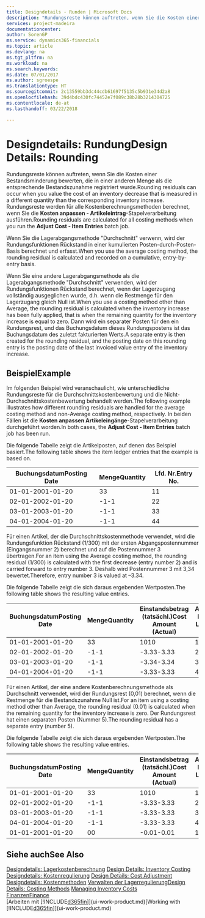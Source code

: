 ```yaml
---
title: Designdetails - Runden | Microsoft Docs
description: "Rundungsreste können auftreten, wenn Sie die Kosten einer Bestandsminderung bewerten, die in einer anderen Menge als die entsprechende Bestandszunahme registriert wurde. Rundungsreste werden für alle Kostenberechnungsmethoden berechnet, wenn Sie die **Kosten anpassen - Artikeleintrag**-Stapelverarbeitung ausführen."
services: project-madeira
documentationcenter: 
author: SorenGP
ms.service: dynamics365-financials
ms.topic: article
ms.devlang: na
ms.tgt_pltfrm: na
ms.workload: na
ms.search.keywords: 
ms.date: 07/01/2017
ms.author: sgroespe
ms.translationtype: HT
ms.sourcegitcommit: 2c13559bb3dc44cdb61697f5135c5b931e34d2a8
ms.openlocfilehash: 39d4bdc430fc74452e7f089c38b28b3214304725
ms.contentlocale: de-at
ms.lasthandoff: 03/22/2018

---
```

# <a name="design-details-rounding"></a><span data-ttu-id="5d216-104">Designdetails: Rundung</span><span class="sxs-lookup"><span data-stu-id="5d216-104">Design Details: Rounding</span></span>
<span data-ttu-id="5d216-105">Rundungsreste können auftreten, wenn Sie die Kosten einer Bestandsminderung bewerten, die in einer anderen Menge als die entsprechende Bestandszunahme registriert wurde.</span><span class="sxs-lookup"><span data-stu-id="5d216-105">Rounding residuals can occur when you value the cost of an inventory decrease that is measured in a different quantity than the corresponding inventory increase.</span></span> <span data-ttu-id="5d216-106">Rundungsreste werden für alle Kostenberechnungsmethoden berechnet, wenn Sie die **Kosten anpassen - Artikeleintrag**-Stapelverarbeitung ausführen.</span><span class="sxs-lookup"><span data-stu-id="5d216-106">Rounding residuals are calculated for all costing methods when you run the **Adjust Cost - Item Entries** batch job.</span></span>  

 <span data-ttu-id="5d216-107">Wenn Sie die Lagerabgangsmethode "Durchschnitt" verwenn, wird der Rundungsfunktionen Rückstand in einer kumulierten Posten-durch-Posten-Basis berechnet und erfasst.</span><span class="sxs-lookup"><span data-stu-id="5d216-107">When you use the average costing method, the rounding residual is calculated and recorded on a cumulative, entry-by-entry basis.</span></span>  

 <span data-ttu-id="5d216-108">Wenn Sie eine andere Lagerabgangsmethode als die Lagerabgangsmethode "Durchschnitt" verwenden, wird der Rundungsfunktionen Rückstand berechnet, wenn der Lagerzugang vollständig ausgeglichen wurde, d.h. wenn die Restmenge für den Lagerzugang gleich Null ist.</span><span class="sxs-lookup"><span data-stu-id="5d216-108">When you use a costing method other than Average, the rounding residual is calculated when the inventory increase has been fully applied, that is when the remaining quantity for the inventory increase is equal to zero.</span></span> <span data-ttu-id="5d216-109">Dann wird ein separater Posten für den ein Rundungsrest, und das Buchungsdatum dieses Rundungspostens ist das Buchungsdatum des zuletzt fakturierten Werts.</span><span class="sxs-lookup"><span data-stu-id="5d216-109">A separate entry is then created for the rounding residual, and the posting date on this rounding entry is the posting date of the last invoiced value entry of the inventory increase.</span></span>  

## <a name="example"></a><span data-ttu-id="5d216-110">Beispiel</span><span class="sxs-lookup"><span data-stu-id="5d216-110">Example</span></span>  
 <span data-ttu-id="5d216-111">Im folgenden Beispiel wird veranschaulicht, wie unterschiedliche Rundungsreste für die Durchschnittskostenbewertung und die Nicht-Durchschnittskostenbewertung behandelt werden.</span><span class="sxs-lookup"><span data-stu-id="5d216-111">The following example illustrates how different rounding residuals are handled for the average costing method and non-Average costing method, respectively.</span></span> <span data-ttu-id="5d216-112">In beiden Fällen ist die **Kosten anpassen Artikeleingänge**-Stapelverarbeitung durchgeführt worden.</span><span class="sxs-lookup"><span data-stu-id="5d216-112">In both cases, the **Adjust Cost - Item Entries** batch job has been run.</span></span>  

 <span data-ttu-id="5d216-113">Die folgende Tabelle zeigt die Artikelposten, auf denen das Beispiel basiert.</span><span class="sxs-lookup"><span data-stu-id="5d216-113">The following table shows the item ledger entries that the example is based on.</span></span>  

|<span data-ttu-id="5d216-114">Buchungsdatum</span><span class="sxs-lookup"><span data-stu-id="5d216-114">Posting Date</span></span>|<span data-ttu-id="5d216-115">Menge</span><span class="sxs-lookup"><span data-stu-id="5d216-115">Quantity</span></span>|<span data-ttu-id="5d216-116">Lfd. Nr.</span><span class="sxs-lookup"><span data-stu-id="5d216-116">Entry No.</span></span>|  
|------------------|--------------|---------------|  
|<span data-ttu-id="5d216-117">01-01-20</span><span class="sxs-lookup"><span data-stu-id="5d216-117">01-01-20</span></span>|<span data-ttu-id="5d216-118">3</span><span class="sxs-lookup"><span data-stu-id="5d216-118">3</span></span>|<span data-ttu-id="5d216-119">1</span><span class="sxs-lookup"><span data-stu-id="5d216-119">1</span></span>|  
|<span data-ttu-id="5d216-120">02-01-20</span><span class="sxs-lookup"><span data-stu-id="5d216-120">02-01-20</span></span>|<span data-ttu-id="5d216-121">-1</span><span class="sxs-lookup"><span data-stu-id="5d216-121">-1</span></span>|<span data-ttu-id="5d216-122">2</span><span class="sxs-lookup"><span data-stu-id="5d216-122">2</span></span>|  
|<span data-ttu-id="5d216-123">03-01-20</span><span class="sxs-lookup"><span data-stu-id="5d216-123">03-01-20</span></span>|<span data-ttu-id="5d216-124">-1</span><span class="sxs-lookup"><span data-stu-id="5d216-124">-1</span></span>|<span data-ttu-id="5d216-125">3</span><span class="sxs-lookup"><span data-stu-id="5d216-125">3</span></span>|  
|<span data-ttu-id="5d216-126">04-01-20</span><span class="sxs-lookup"><span data-stu-id="5d216-126">04-01-20</span></span>|<span data-ttu-id="5d216-127">-1</span><span class="sxs-lookup"><span data-stu-id="5d216-127">-1</span></span>|<span data-ttu-id="5d216-128">4</span><span class="sxs-lookup"><span data-stu-id="5d216-128">4</span></span>|  

 <span data-ttu-id="5d216-129">Für einen Artikel, der die Durchschnittskostenmethode verwendet, wird die Rundungsfunktion Rückstand (1/300) mit der ersten Abgangspostennummer (Eingangsnummer 2) berechnet und auf die Postennummer 3 übertragen.</span><span class="sxs-lookup"><span data-stu-id="5d216-129">For an item using the Average costing method, the rounding residual (1/300) is calculated with the first decrease (entry number 2) and is carried forward to entry number 3.</span></span> <span data-ttu-id="5d216-130">Deshalb wird Postennummer 3 mit  3,34 bewertet.</span><span class="sxs-lookup"><span data-stu-id="5d216-130">Therefore, entry number 3 is valued at –3.34.</span></span>  

 <span data-ttu-id="5d216-131">Die folgende Tabelle zeigt die sich daraus ergebenden Wertposten.</span><span class="sxs-lookup"><span data-stu-id="5d216-131">The following table shows the resulting value entries.</span></span>  

|<span data-ttu-id="5d216-132">Buchungsdatum</span><span class="sxs-lookup"><span data-stu-id="5d216-132">Posting Date</span></span>|<span data-ttu-id="5d216-133">Menge</span><span class="sxs-lookup"><span data-stu-id="5d216-133">Quantity</span></span>|<span data-ttu-id="5d216-134">Einstandsbetrag (tatsächl.)</span><span class="sxs-lookup"><span data-stu-id="5d216-134">Cost Amount (Actual)</span></span>|<span data-ttu-id="5d216-135">Artikelposten Lfd. Nr.</span><span class="sxs-lookup"><span data-stu-id="5d216-135">Item Ledger Entry No.</span></span>|<span data-ttu-id="5d216-136">Lfd. Nr.</span><span class="sxs-lookup"><span data-stu-id="5d216-136">Entry No.</span></span>|  
|------------------|--------------|----------------------------|---------------------------|---------------|  
|<span data-ttu-id="5d216-137">01-01-20</span><span class="sxs-lookup"><span data-stu-id="5d216-137">01-01-20</span></span>|<span data-ttu-id="5d216-138">3</span><span class="sxs-lookup"><span data-stu-id="5d216-138">3</span></span>|<span data-ttu-id="5d216-139">10</span><span class="sxs-lookup"><span data-stu-id="5d216-139">10</span></span>|<span data-ttu-id="5d216-140">1</span><span class="sxs-lookup"><span data-stu-id="5d216-140">1</span></span>|<span data-ttu-id="5d216-141">1</span><span class="sxs-lookup"><span data-stu-id="5d216-141">1</span></span>|  
|<span data-ttu-id="5d216-142">02-01-20</span><span class="sxs-lookup"><span data-stu-id="5d216-142">02-01-20</span></span>|<span data-ttu-id="5d216-143">-1</span><span class="sxs-lookup"><span data-stu-id="5d216-143">-1</span></span>|<span data-ttu-id="5d216-144">-3.33</span><span class="sxs-lookup"><span data-stu-id="5d216-144">-3.33</span></span>|<span data-ttu-id="5d216-145">2</span><span class="sxs-lookup"><span data-stu-id="5d216-145">2</span></span>|<span data-ttu-id="5d216-146">2</span><span class="sxs-lookup"><span data-stu-id="5d216-146">2</span></span>|  
|<span data-ttu-id="5d216-147">03-01-20</span><span class="sxs-lookup"><span data-stu-id="5d216-147">03-01-20</span></span>|<span data-ttu-id="5d216-148">-1</span><span class="sxs-lookup"><span data-stu-id="5d216-148">-1</span></span>|<span data-ttu-id="5d216-149">-3.34</span><span class="sxs-lookup"><span data-stu-id="5d216-149">-3.34</span></span>|<span data-ttu-id="5d216-150">3</span><span class="sxs-lookup"><span data-stu-id="5d216-150">3</span></span>|<span data-ttu-id="5d216-151">3</span><span class="sxs-lookup"><span data-stu-id="5d216-151">3</span></span>|  
|<span data-ttu-id="5d216-152">04-01-20</span><span class="sxs-lookup"><span data-stu-id="5d216-152">04-01-20</span></span>|<span data-ttu-id="5d216-153">-1</span><span class="sxs-lookup"><span data-stu-id="5d216-153">-1</span></span>|<span data-ttu-id="5d216-154">-3.33</span><span class="sxs-lookup"><span data-stu-id="5d216-154">-3.33</span></span>|<span data-ttu-id="5d216-155">4</span><span class="sxs-lookup"><span data-stu-id="5d216-155">4</span></span>|<span data-ttu-id="5d216-156">4</span><span class="sxs-lookup"><span data-stu-id="5d216-156">4</span></span>|  

 <span data-ttu-id="5d216-157">Für einen Artikel, der eine andere Kostenberechnungsmethode als Durchschnitt verwendet, wird der Rundungsrest (0,01) berechnet, wenn die Restmenge für die Bestandszunahme Null ist.</span><span class="sxs-lookup"><span data-stu-id="5d216-157">For an item using a costing method other than Average, the rounding residual (0.01) is calculated when the remaining quantity for the inventory increase is zero.</span></span> <span data-ttu-id="5d216-158">Der Rundungsrest hat einen separaten Posten (Nummer 5).</span><span class="sxs-lookup"><span data-stu-id="5d216-158">The rounding residual has a separate entry (number 5).</span></span>  

 <span data-ttu-id="5d216-159">Die folgende Tabelle zeigt die sich daraus ergebenden Wertposten.</span><span class="sxs-lookup"><span data-stu-id="5d216-159">The following table shows the resulting value entries.</span></span>  

|<span data-ttu-id="5d216-160">Buchungsdatum</span><span class="sxs-lookup"><span data-stu-id="5d216-160">Posting Date</span></span>|<span data-ttu-id="5d216-161">Menge</span><span class="sxs-lookup"><span data-stu-id="5d216-161">Quantity</span></span>|<span data-ttu-id="5d216-162">Einstandsbetrag (tatsächl.)</span><span class="sxs-lookup"><span data-stu-id="5d216-162">Cost Amount (Actual)</span></span>|<span data-ttu-id="5d216-163">Artikelposten Lfd. Nr.</span><span class="sxs-lookup"><span data-stu-id="5d216-163">Item Ledger Entry No.</span></span>|<span data-ttu-id="5d216-164">Lfd. Nr.</span><span class="sxs-lookup"><span data-stu-id="5d216-164">Entry No.</span></span>|  
|------------------|--------------|----------------------------|---------------------------|---------------|  
|<span data-ttu-id="5d216-165">01-01-20</span><span class="sxs-lookup"><span data-stu-id="5d216-165">01-01-20</span></span>|<span data-ttu-id="5d216-166">3</span><span class="sxs-lookup"><span data-stu-id="5d216-166">3</span></span>|<span data-ttu-id="5d216-167">10</span><span class="sxs-lookup"><span data-stu-id="5d216-167">10</span></span>|<span data-ttu-id="5d216-168">1</span><span class="sxs-lookup"><span data-stu-id="5d216-168">1</span></span>|<span data-ttu-id="5d216-169">1</span><span class="sxs-lookup"><span data-stu-id="5d216-169">1</span></span>|  
|<span data-ttu-id="5d216-170">02-01-20</span><span class="sxs-lookup"><span data-stu-id="5d216-170">02-01-20</span></span>|<span data-ttu-id="5d216-171">-1</span><span class="sxs-lookup"><span data-stu-id="5d216-171">-1</span></span>|<span data-ttu-id="5d216-172">-3.33</span><span class="sxs-lookup"><span data-stu-id="5d216-172">-3.33</span></span>|<span data-ttu-id="5d216-173">2</span><span class="sxs-lookup"><span data-stu-id="5d216-173">2</span></span>|<span data-ttu-id="5d216-174">2</span><span class="sxs-lookup"><span data-stu-id="5d216-174">2</span></span>|  
|<span data-ttu-id="5d216-175">03-01-20</span><span class="sxs-lookup"><span data-stu-id="5d216-175">03-01-20</span></span>|<span data-ttu-id="5d216-176">-1</span><span class="sxs-lookup"><span data-stu-id="5d216-176">-1</span></span>|<span data-ttu-id="5d216-177">-3.33</span><span class="sxs-lookup"><span data-stu-id="5d216-177">-3.33</span></span>|<span data-ttu-id="5d216-178">3</span><span class="sxs-lookup"><span data-stu-id="5d216-178">3</span></span>|<span data-ttu-id="5d216-179">3</span><span class="sxs-lookup"><span data-stu-id="5d216-179">3</span></span>|  
|<span data-ttu-id="5d216-180">04-01-20</span><span class="sxs-lookup"><span data-stu-id="5d216-180">04-01-20</span></span>|<span data-ttu-id="5d216-181">-1</span><span class="sxs-lookup"><span data-stu-id="5d216-181">-1</span></span>|<span data-ttu-id="5d216-182">-3.33</span><span class="sxs-lookup"><span data-stu-id="5d216-182">-3.33</span></span>|<span data-ttu-id="5d216-183">4</span><span class="sxs-lookup"><span data-stu-id="5d216-183">4</span></span>|<span data-ttu-id="5d216-184">4</span><span class="sxs-lookup"><span data-stu-id="5d216-184">4</span></span>|  
|<span data-ttu-id="5d216-185">01-01-20</span><span class="sxs-lookup"><span data-stu-id="5d216-185">01-01-20</span></span>|<span data-ttu-id="5d216-186">0</span><span class="sxs-lookup"><span data-stu-id="5d216-186">0</span></span>|<span data-ttu-id="5d216-187">-0.01</span><span class="sxs-lookup"><span data-stu-id="5d216-187">-0.01</span></span>|<span data-ttu-id="5d216-188">1</span><span class="sxs-lookup"><span data-stu-id="5d216-188">1</span></span>|<span data-ttu-id="5d216-189">5</span><span class="sxs-lookup"><span data-stu-id="5d216-189">5</span></span>|  

## <a name="see-also"></a><span data-ttu-id="5d216-190">Siehe auch</span><span class="sxs-lookup"><span data-stu-id="5d216-190">See Also</span></span>  
 <span data-ttu-id="5d216-191">[Designdetails: Lagerkostenberechnung](design-details-inventory-costing.md) </span><span class="sxs-lookup"><span data-stu-id="5d216-191">[Design Details: Inventory Costing](design-details-inventory-costing.md) </span></span>  
 <span data-ttu-id="5d216-192">[Designdetails: Kostenregulierung](design-details-cost-adjustment.md) </span><span class="sxs-lookup"><span data-stu-id="5d216-192">[Design Details: Cost Adjustment](design-details-cost-adjustment.md) </span></span>  
 <span data-ttu-id="5d216-193">[Designdetails: Kostenmethoden](design-details-costing-methods.md) [Verwalten der Lagerregulierung](finance-manage-inventory-costs.md)</span><span class="sxs-lookup"><span data-stu-id="5d216-193">[Design Details: Costing Methods](design-details-costing-methods.md) [Managing Inventory Costs](finance-manage-inventory-costs.md)</span></span>  
 [<span data-ttu-id="5d216-194">Finanzen</span><span class="sxs-lookup"><span data-stu-id="5d216-194">Finance</span></span>](finance.md)  
 <span data-ttu-id="5d216-195">[Arbeiten mit [!INCLUDE[d365fin](includes/d365fin_md.md)]](ui-work-product.md)</span><span class="sxs-lookup"><span data-stu-id="5d216-195">[Working with [!INCLUDE[d365fin](includes/d365fin_md.md)]](ui-work-product.md)</span></span>


